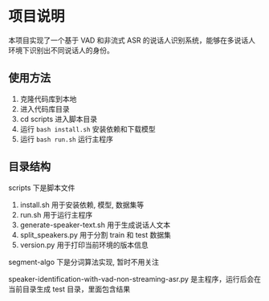# 项目说明

本项目实现了一个基于 VAD 和非流式 ASR 的说话人识别系统，能够在多说话人环境下识别出不同说话人的身份。

## 使用方法

1. 克隆代码库到本地
2. 进入代码库目录
3. cd scripts 进入脚本目录
4. 运行 `bash install.sh` 安装依赖和下载模型
5. 运行 `bash run.sh` 运行主程序

## 目录结构

scripts 下是脚本文件

1. install.sh 用于安装依赖, 模型, 数据集等
2. run.sh 用于运行主程序
3. generate-speaker-text.sh 用于生成说话人文本
4. split_speakers.py 用于分割 train 和 test 数据集
5. version.py 用于打印当前环境的版本信息

segment-algo 下是分词算法实现, 暂时不用关注

speaker-identification-with-vad-non-streaming-asr.py 是主程序，运行后会在当前目录生成 test 目录，里面包含结果
